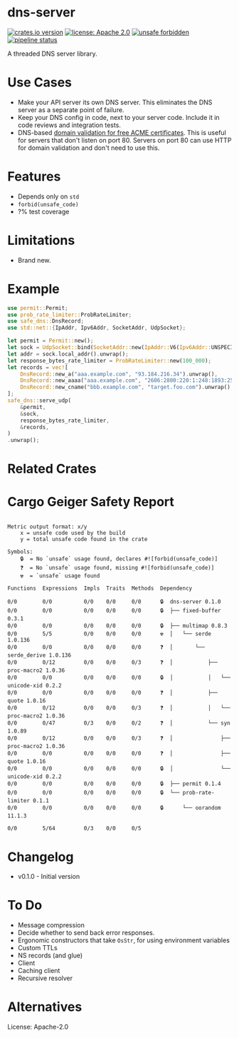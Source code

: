 dns-server
========
[![crates.io version](https://img.shields.io/crates/v/dns-server.svg)](https://crates.io/crates/dns-server)
[![license: Apache 2.0](https://gitlab.com/leonhard-llc/ops/-/raw/main/license-apache-2.0.svg)](https://gitlab.com/leonhard-llc/ops/-/raw/main/dns-server/LICENSE)
[![unsafe forbidden](https://gitlab.com/leonhard-llc/ops/-/raw/main/unsafe-forbidden.svg)](https://github.com/rust-secure-code/safety-dance/)
[![pipeline status](https://gitlab.com/leonhard-llc/ops/badges/main/pipeline.svg)](https://gitlab.com/leonhard-llc/ops/-/pipelines)

A threaded DNS server library.

# Use Cases
- Make your API server its own DNS server.
  This eliminates the DNS server as a separate point of failure.
- Keep your DNS config in code, next to your server code.
  Include it in code reviews and integration tests.
- DNS-based
  [domain validation for free ACME certificates](https://letsencrypt.org/how-it-works/).
  This is useful for servers that don't listen on port 80.
  Servers on port 80 can use HTTP for domain validation and don't need to use this.

# Features
- Depends only on `std`
- `forbid(unsafe_code)`
- ?% test coverage

# Limitations
- Brand new.

# Example
```rust
use permit::Permit;
use prob_rate_limiter::ProbRateLimiter;
use safe_dns::DnsRecord;
use std::net::{IpAddr, Ipv6Addr, SocketAddr, UdpSocket};

let permit = Permit::new();
let sock = UdpSocket::bind(SocketAddr::new(IpAddr::V6(Ipv6Addr::UNSPECIFIED), 0)).unwrap();
let addr = sock.local_addr().unwrap();
let response_bytes_rate_limiter = ProbRateLimiter::new(100_000);
let records = vec![
    DnsRecord::new_a("aaa.example.com", "93.184.216.34").unwrap(),
    DnsRecord::new_aaaa("aaa.example.com", "2606:2800:220:1:248:1893:25c8:1946").unwrap(),
    DnsRecord::new_cname("bbb.example.com", "target.foo.com").unwrap(),
];
safe_dns::serve_udp(
    &permit,
    &sock,
    response_bytes_rate_limiter,
    &records,
)
.unwrap();
```

# Related Crates

# Cargo Geiger Safety Report
```

Metric output format: x/y
    x = unsafe code used by the build
    y = total unsafe code found in the crate

Symbols: 
    🔒  = No `unsafe` usage found, declares #![forbid(unsafe_code)]
    ❓  = No `unsafe` usage found, missing #![forbid(unsafe_code)]
    ☢️  = `unsafe` usage found

Functions  Expressions  Impls  Traits  Methods  Dependency

0/0        0/0          0/0    0/0     0/0      🔒  dns-server 0.1.0
0/0        0/0          0/0    0/0     0/0      🔒  ├── fixed-buffer 0.3.1
0/0        0/0          0/0    0/0     0/0      🔒  ├── multimap 0.8.3
0/0        5/5          0/0    0/0     0/0      ☢️  │   └── serde 1.0.136
0/0        0/0          0/0    0/0     0/0      ❓  │       └── serde_derive 1.0.136
0/0        0/12         0/0    0/0     0/3      ❓  │           ├── proc-macro2 1.0.36
0/0        0/0          0/0    0/0     0/0      🔒  │           │   └── unicode-xid 0.2.2
0/0        0/0          0/0    0/0     0/0      ❓  │           ├── quote 1.0.16
0/0        0/12         0/0    0/0     0/3      ❓  │           │   └── proc-macro2 1.0.36
0/0        0/47         0/3    0/0     0/2      ❓  │           └── syn 1.0.89
0/0        0/12         0/0    0/0     0/3      ❓  │               ├── proc-macro2 1.0.36
0/0        0/0          0/0    0/0     0/0      ❓  │               ├── quote 1.0.16
0/0        0/0          0/0    0/0     0/0      🔒  │               └── unicode-xid 0.2.2
0/0        0/0          0/0    0/0     0/0      🔒  ├── permit 0.1.4
0/0        0/0          0/0    0/0     0/0      🔒  └── prob-rate-limiter 0.1.1
0/0        0/0          0/0    0/0     0/0      🔒      └── oorandom 11.1.3

0/0        5/64         0/3    0/0     0/5    

```
# Changelog
- v0.1.0 - Initial version

# To Do
- Message compression
- Decide whether to send back error responses.
- Ergonomic constructors that take `OsStr`, for using environment variables
- Custom TTLs
- NS records (and glue)
- Client
- Caching client
- Recursive resolver

# Alternatives


License: Apache-2.0
